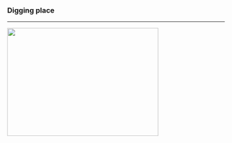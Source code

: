 <h3>Digging place</h3>
<hr> 


<img src="https://github.com/sdyproject/diggingplace/assets/126428651/9001ef71-b82f-471c-ab37-5fcdce0e11f0" width="350" height="250">

